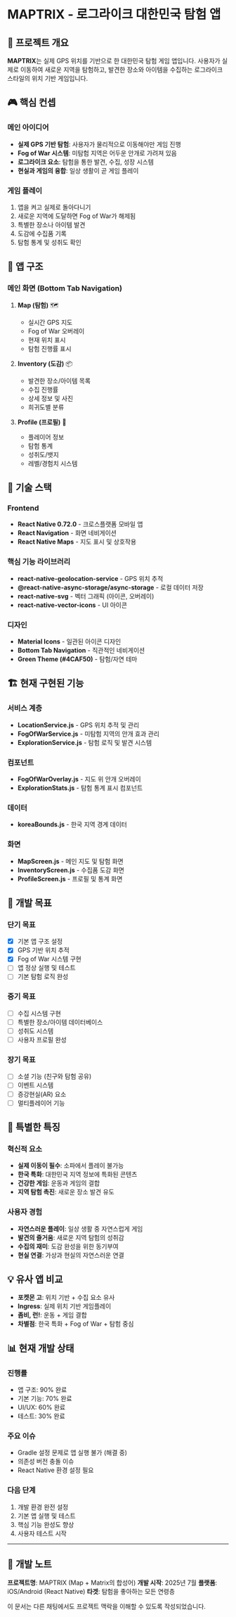 # MAPTRIX - 로그라이크 대한민국 탐험 앱

## 🎯 프로젝트 개요

**MAPTRIX**는 실제 GPS 위치를 기반으로 한 대한민국 탐험 게임 앱입니다. 사용자가 실제로 이동하여 새로운 지역을 탐험하고, 발견한 장소와 아이템을 수집하는 로그라이크 스타일의 위치 기반 게임입니다.

## 🎮 핵심 컨셉

### 메인 아이디어
- **실제 GPS 기반 탐험**: 사용자가 물리적으로 이동해야만 게임 진행
- **Fog of War 시스템**: 미탐험 지역은 어두운 안개로 가려져 있음
- **로그라이크 요소**: 탐험을 통한 발견, 수집, 성장 시스템
- **현실과 게임의 융합**: 일상 생활이 곧 게임 플레이

### 게임 플레이
1. 앱을 켜고 실제로 돌아다니기
2. 새로운 지역에 도달하면 Fog of War가 해제됨
3. 특별한 장소나 아이템 발견
4. 도감에 수집품 기록
5. 탐험 통계 및 성취도 확인

## 📱 앱 구조

### 메인 화면 (Bottom Tab Navigation)
1. **Map (탐험)** 🗺️
   - 실시간 GPS 지도
   - Fog of War 오버레이
   - 현재 위치 표시
   - 탐험 진행률 표시

2. **Inventory (도감)** 📦
   - 발견한 장소/아이템 목록
   - 수집 진행률
   - 상세 정보 및 사진
   - 희귀도별 분류

3. **Profile (프로필)** 👤
   - 플레이어 정보
   - 탐험 통계
   - 성취도/뱃지
   - 레벨/경험치 시스템

## 🔧 기술 스택

### Frontend
- **React Native 0.72.0** - 크로스플랫폼 모바일 앱
- **React Navigation** - 화면 네비게이션
- **React Native Maps** - 지도 표시 및 상호작용

### 핵심 기능 라이브러리
- **react-native-geolocation-service** - GPS 위치 추적
- **@react-native-async-storage/async-storage** - 로컬 데이터 저장
- **react-native-svg** - 벡터 그래픽 (아이콘, 오버레이)
- **react-native-vector-icons** - UI 아이콘

### 디자인
- **Material Icons** - 일관된 아이콘 디자인
- **Bottom Tab Navigation** - 직관적인 네비게이션
- **Green Theme (#4CAF50)** - 탐험/자연 테마

## 🏗️ 현재 구현된 기능

### 서비스 계층
- **LocationService.js** - GPS 위치 추적 및 관리
- **FogOfWarService.js** - 미탐험 지역의 안개 효과 관리
- **ExplorationService.js** - 탐험 로직 및 발견 시스템

### 컴포넌트
- **FogOfWarOverlay.js** - 지도 위 안개 오버레이
- **ExplorationStats.js** - 탐험 통계 표시 컴포넌트

### 데이터
- **koreaBounds.js** - 한국 지역 경계 데이터

### 화면
- **MapScreen.js** - 메인 지도 및 탐험 화면
- **InventoryScreen.js** - 수집품 도감 화면
- **ProfileScreen.js** - 프로필 및 통계 화면

## 🎯 개발 목표

### 단기 목표
- [x] 기본 앱 구조 설정
- [x] GPS 기반 위치 추적
- [x] Fog of War 시스템 구현
- [ ] 앱 정상 실행 및 테스트
- [ ] 기본 탐험 로직 완성

### 중기 목표
- [ ] 수집 시스템 구현
- [ ] 특별한 장소/아이템 데이터베이스
- [ ] 성취도 시스템
- [ ] 사용자 프로필 완성

### 장기 목표
- [ ] 소셜 기능 (친구와 탐험 공유)
- [ ] 이벤트 시스템
- [ ] 증강현실(AR) 요소
- [ ] 멀티플레이어 기능

## 🚀 특별한 특징

### 혁신적 요소
- **실제 이동이 필수**: 소파에서 플레이 불가능
- **한국 특화**: 대한민국 지역 정보에 특화된 콘텐츠
- **건강한 게임**: 운동과 게임의 결합
- **지역 탐험 촉진**: 새로운 장소 발견 유도

### 사용자 경험
- **자연스러운 플레이**: 일상 생활 중 자연스럽게 게임
- **발견의 즐거움**: 새로운 지역 탐험의 성취감
- **수집의 재미**: 도감 완성을 위한 동기부여
- **현실 연결**: 가상과 현실의 자연스러운 연결

## 💡 유사 앱 비교

- **포켓몬 고**: 위치 기반 + 수집 요소 유사
- **Ingress**: 실제 위치 기반 게임플레이
- **좀비, 런!**: 운동 + 게임 결합
- **차별점**: 한국 특화 + Fog of War + 탐험 중심

## 📊 현재 개발 상태

### 진행률
- 앱 구조: 90% 완료
- 기본 기능: 70% 완료
- UI/UX: 60% 완료
- 테스트: 30% 완료

### 주요 이슈
- Gradle 설정 문제로 앱 실행 불가 (해결 중)
- 의존성 버전 충돌 이슈
- React Native 환경 설정 필요

### 다음 단계
1. 개발 환경 완전 설정
2. 기본 앱 실행 및 테스트
3. 핵심 기능 완성도 향상
4. 사용자 테스트 시작

---

## 📝 개발 노트

**프로젝트명**: MAPTRIX (Map + Matrix의 합성어)
**개발 시작**: 2025년 7월
**플랫폼**: iOS/Android (React Native)
**타겟**: 탐험을 좋아하는 모든 연령층

이 문서는 다른 채팅에서도 프로젝트 맥락을 이해할 수 있도록 작성되었습니다.
